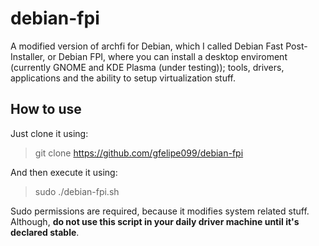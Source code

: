 # debian-fpi
A modified version of archfi for Debian, which I called Debian Fast Post-Installer, or Debian FPI, where you can install a desktop enviroment (currently GNOME and KDE Plasma (under testing)); tools, drivers, applications and the ability to setup virtualization stuff.

## How to use
Just clone it using:
> git clone https://github.com/gfelipe099/debian-fpi

And then execute it using:
> sudo ./debian-fpi.sh

Sudo permissions are required, because it modifies system related stuff. Although, **do not use this script in your daily driver machine until it's declared stable**.

